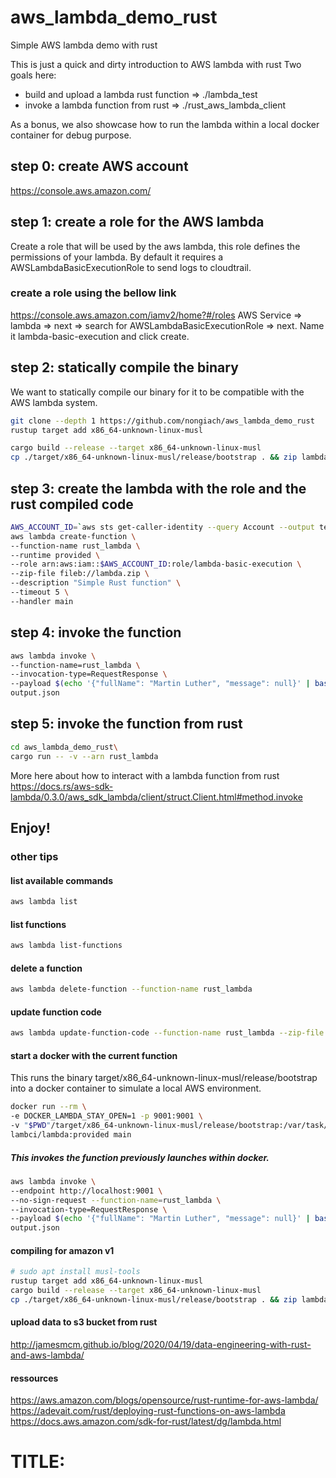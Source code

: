 # aws_lambda_demo_rust
Simple AWS lambda demo with rust

This is just a quick and dirty introduction to AWS lambda with rust
Two goals here:
* build and upload a lambda rust function => ./lambda_test
* invoke a lambda function from rust => ./rust_aws_lambda_client

As a bonus, we also showcase how to run the lambda within a local docker container for debug purpose.

## step 0: create AWS account
https://console.aws.amazon.com/

## step 1: create a role for the AWS lambda
Create a role that will be used by the aws lambda, this role defines the permissions of your lambda.
By default it requires a AWSLambdaBasicExecutionRole to send logs to cloudtrail.

### create a role using the bellow link
https://console.aws.amazon.com/iamv2/home?#/roles
AWS Service => lambda => next => search for AWSLambdaBasicExecutionRole => next.
Name it lambda-basic-execution and click create.

## step 2: statically compile the binary
We want to statically compile our binary for it to be compatible with the AWS lambda system.
```sh
git clone --depth 1 https://github.com/nongiach/aws_lambda_demo_rust
rustup target add x86_64-unknown-linux-musl

cargo build --release --target x86_64-unknown-linux-musl
cp ./target/x86_64-unknown-linux-musl/release/bootstrap . && zip lambda.zip bootstrap && rm bootstrap
```

## step 3: create the lambda with the role and the rust compiled code
```sh
AWS_ACCOUNT_ID=`aws sts get-caller-identity --query Account --output text` && \
aws lambda create-function \
--function-name rust_lambda \
--runtime provided \
--role arn:aws:iam::$AWS_ACCOUNT_ID:role/lambda-basic-execution \
--zip-file fileb://lambda.zip \
--description "Simple Rust function" \
--timeout 5 \
--handler main
```

## step 4: invoke the function
```sh
aws lambda invoke \
--function-name=rust_lambda \
--invocation-type=RequestResponse \
--payload $(echo '{"fullName": "Martin Luther", "message": null}' | base64 ) \
output.json
```

## step 5: invoke the function from rust
```sh
cd aws_lambda_demo_rust\
cargo run -- -v --arn rust_lambda
```

More here about how to interact with a lambda function from rust
https://docs.rs/aws-sdk-lambda/0.3.0/aws_sdk_lambda/client/struct.Client.html#method.invoke

## Enjoy!

### other tips

#### list available commands
```sh
aws lambda list
```

#### list functions
```sh
aws lambda list-functions
```

#### delete a function
```sh
aws lambda delete-function --function-name rust_lambda
```

#### update function code 
```sh
aws lambda update-function-code --function-name rust_lambda --zip-file fileb://lambda.zip
```

#### start a docker with the current function 
This runs the binary target/x86_64-unknown-linux-musl/release/bootstrap into a docker container to simulate a local AWS environment.
```sh
docker run --rm \
-e DOCKER_LAMBDA_STAY_OPEN=1 -p 9001:9001 \
-v "$PWD"/target/x86_64-unknown-linux-musl/release/bootstrap:/var/task/bootstrap:ro,delegated \
lambci/lambda:provided main
```

##### This invokes the function previously launches within docker.
```sh
aws lambda invoke \
--endpoint http://localhost:9001 \
--no-sign-request --function-name=rust_lambda \
--invocation-type=RequestResponse \
--payload $(echo '{"fullName": "Martin Luther", "message": null}' | base64 ) \
output.json
```

#### compiling for amazon v1
```sh
# sudo apt install musl-tools
rustup target add x86_64-unknown-linux-musl
cargo build --release --target x86_64-unknown-linux-musl
cp ./target/x86_64-unknown-linux-musl/release/bootstrap . && zip lambda.zip bootstrap && rm bootstrap
```

#### upload data to s3 bucket from rust
http://jamesmcm.github.io/blog/2020/04/19/data-engineering-with-rust-and-aws-lambda/


#### ressources
https://aws.amazon.com/blogs/opensource/rust-runtime-for-aws-lambda/
https://adevait.com/rust/deploying-rust-functions-on-aws-lambda
https://docs.aws.amazon.com/sdk-for-rust/latest/dg/lambda.html

# TITLE:
